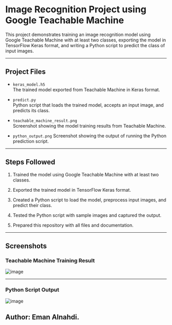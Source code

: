 # Image Recognition Project using Google Teachable Machine

This project demonstrates training an image recognition model using Google Teachable Machine with at least two classes, exporting the model in TensorFlow Keras format, and writing a Python script to predict the class of input images.

---

## Project Files

- `keras_model.h5`  
  The trained model exported from Teachable Machine in Keras format.

- `predict.py`  
  Python script that loads the trained model, accepts an input image, and predicts its class.

- `teachable_machine_result.png`   
  Screenshot showing the model training results from Teachable Machine.

- `python_output.png` 
  Screenshot showing the output of running the Python prediction script.

---

## Steps Followed

1. Trained the model using Google Teachable Machine with at least two classes.

2. Exported the trained model in TensorFlow Keras format.

3. Created a Python script to load the model, preprocess input images, and predict their class.

4. Tested the Python script with sample images and captured the output.

5. Prepared this repository with all files and documentation.

---

## Screenshots

### Teachable Machine Training Result

![image](https://github.com/user-attachments/assets/f356343e-a8df-4bb6-a3cd-f7d73eeaed7d)


---

### Python Script Output
 
![image](https://github.com/user-attachments/assets/0a7c4e2b-ce0e-4522-9c97-36b578ed1bb8)


## Author: Eman Alnahdi.

